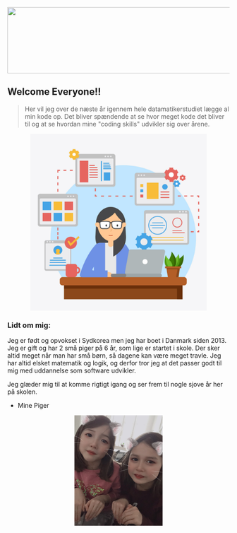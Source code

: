 <p style="text-align:center;"> 
<img src="ILyserød Elegant Makeup Facebook Cover.png" width="900" height="150" align="center">
</p>

## Welcome Everyone!!

> Her vil jeg over de næste år igennem hele datamatikerstudiet lægge al min kode op. Det bliver spændende at se hvor meget kode det bliver til og at se hvordan mine "coding skills" udvikler sig over årene.

<p style="text-align:center;">
<img src="Female-Developer-Vector.jpg" width="400" height="400" align="center">
</p>


### Lidt om mig:

Jeg er født og opvokset i Sydkorea men jeg har boet i Danmark siden 2013. Jeg er gift og har 2 små piger på 6 år, som lige er startet i skole. Der sker altid meget når man har små børn, så dagene kan være meget travle.
Jeg har altid elsket matematik og logik, og derfor tror jeg at det passer godt til mig med uddannelse som software udvikler. 

Jeg glæder mig til at komme rigtigt igang og ser frem til nogle sjove år her på skolen.

<p style="text-align:center;"> 

- Mine Piger 
<p style="text-align:center;"> 
<img src="IMG_3730.jpeg" width="200" height="250" align="center">
</p>
